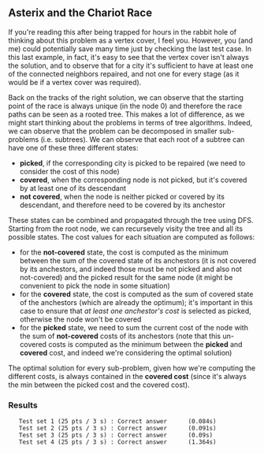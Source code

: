 ## Asterix and the Chariot Race
If you're reading this after being trapped for hours in the rabbit hole of thinking about this problem as a vertex cover, I feel you. However, you (and me) could potentially save many time just by checking the last test case. In this last example, in fact, it's easy to see that the vertex cover isn't always the solution, and to observe that for a city it's sufficient to have at least one of the connected neighbors repaired, and not one for every stage (as it would be if a vertex
cover was required). 

Back on the tracks of the right solution, we can observe that the starting point of the race is always unique (in the node 0) and therefore the race paths can be seen as a rooted tree. This makes a lot of difference, as we might start thinking about the problems in terms of tree algorithms. Indeed, we can observe that the problem can be decomposed in smaller sub-problems (i.e. subtrees). We can observe that each root of a subtree can have one of these three different states:

- **picked**, if the corresponding city is picked to be repaired (we need to consider the cost of this node)
- **covered**, when the corresponding node is not picked, but it's covered by at least one of its descendant
- **not covered**, when the node is neither picked or covered by its descendant, and therefore need to be covered by its anchestor

These states can be combined and propagated through the tree using DFS. Starting from the root node, we can recursevely visity the tree and all its possible states. The cost values for each situation are computed as follows:

- for the **not-covered** state, the cost is computed as the minimum between the sum of the covered state of its anchestors (it is not covered by its anchestors, and indeed those must be not picked and also not not-covered) and the picked result for the same node (it might be convenient to pick the node in some situation)
- for the **covered** state, the cost is computed as the sum of covered state of the anchestors (which are already the optimum); it's important in this case to ensure that *at least one anchestor's cost* is selected as picked, otherwise the node won't be covered
- for the **picked** state, we need to sum the current cost of the node with the sum of **not-covered** costs of its anchestors (note that this un-covered costs is computed as the minimum between the **picked** and **covered** cost, and indeed we're considering the optimal solution)

The optimal solution for every sub-problem, given how we're computing the different costs, is always contained in the **covered cost** (since it's always the min between the picked cost and the covered cost).

### Results
```
   Test set 1 (25 pts / 3 s) : Correct answer      (0.084s)
   Test set 2 (25 pts / 3 s) : Correct answer      (0.091s)
   Test set 3 (25 pts / 3 s) : Correct answer      (0.09s)
   Test set 4 (25 pts / 3 s) : Correct answer      (1.364s)
```
